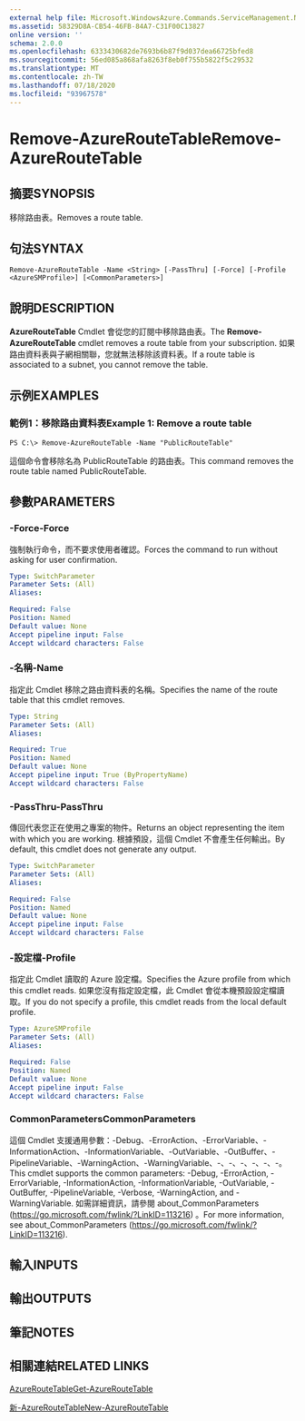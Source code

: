 ```yaml
---
external help file: Microsoft.WindowsAzure.Commands.ServiceManagement.Network.dll-Help.xml
ms.assetid: 58329D8A-CB54-46FB-84A7-C31F00C13827
online version: ''
schema: 2.0.0
ms.openlocfilehash: 6333430682de7693b6b87f9d037dea66725bfed8
ms.sourcegitcommit: 56ed085a868afa8263f8eb0f755b5822f5c29532
ms.translationtype: MT
ms.contentlocale: zh-TW
ms.lasthandoff: 07/18/2020
ms.locfileid: "93967578"
---
```

# <span data-ttu-id="7d0db-101">Remove-AzureRouteTable</span><span class="sxs-lookup"><span data-stu-id="7d0db-101">Remove-AzureRouteTable</span></span>

## <span data-ttu-id="7d0db-102">摘要</span><span class="sxs-lookup"><span data-stu-id="7d0db-102">SYNOPSIS</span></span>
<span data-ttu-id="7d0db-103">移除路由表。</span><span class="sxs-lookup"><span data-stu-id="7d0db-103">Removes a route table.</span></span>

## <span data-ttu-id="7d0db-104">句法</span><span class="sxs-lookup"><span data-stu-id="7d0db-104">SYNTAX</span></span>

```
Remove-AzureRouteTable -Name <String> [-PassThru] [-Force] [-Profile <AzureSMProfile>] [<CommonParameters>]
```

## <span data-ttu-id="7d0db-105">說明</span><span class="sxs-lookup"><span data-stu-id="7d0db-105">DESCRIPTION</span></span>
<span data-ttu-id="7d0db-106">**AzureRouteTable** Cmdlet 會從您的訂閱中移除路由表。</span><span class="sxs-lookup"><span data-stu-id="7d0db-106">The **Remove-AzureRouteTable** cmdlet removes a route table from your subscription.</span></span>
<span data-ttu-id="7d0db-107">如果路由資料表與子網相關聯，您就無法移除該資料表。</span><span class="sxs-lookup"><span data-stu-id="7d0db-107">If a route table is associated to a subnet, you cannot remove the table.</span></span>

## <span data-ttu-id="7d0db-108">示例</span><span class="sxs-lookup"><span data-stu-id="7d0db-108">EXAMPLES</span></span>

### <span data-ttu-id="7d0db-109">範例1：移除路由資料表</span><span class="sxs-lookup"><span data-stu-id="7d0db-109">Example 1: Remove a route table</span></span>
```
PS C:\> Remove-AzureRouteTable -Name "PublicRouteTable"
```

<span data-ttu-id="7d0db-110">這個命令會移除名為 PublicRouteTable 的路由表。</span><span class="sxs-lookup"><span data-stu-id="7d0db-110">This command removes the route table named PublicRouteTable.</span></span>

## <span data-ttu-id="7d0db-111">參數</span><span class="sxs-lookup"><span data-stu-id="7d0db-111">PARAMETERS</span></span>

### <span data-ttu-id="7d0db-112">-Force</span><span class="sxs-lookup"><span data-stu-id="7d0db-112">-Force</span></span>
<span data-ttu-id="7d0db-113">強制執行命令，而不要求使用者確認。</span><span class="sxs-lookup"><span data-stu-id="7d0db-113">Forces the command to run without asking for user confirmation.</span></span>

```yaml
Type: SwitchParameter
Parameter Sets: (All)
Aliases: 

Required: False
Position: Named
Default value: None
Accept pipeline input: False
Accept wildcard characters: False
```

### <span data-ttu-id="7d0db-114">-名稱</span><span class="sxs-lookup"><span data-stu-id="7d0db-114">-Name</span></span>
<span data-ttu-id="7d0db-115">指定此 Cmdlet 移除之路由資料表的名稱。</span><span class="sxs-lookup"><span data-stu-id="7d0db-115">Specifies the name of the route table that this cmdlet removes.</span></span>

```yaml
Type: String
Parameter Sets: (All)
Aliases: 

Required: True
Position: Named
Default value: None
Accept pipeline input: True (ByPropertyName)
Accept wildcard characters: False
```

### <span data-ttu-id="7d0db-116">-PassThru</span><span class="sxs-lookup"><span data-stu-id="7d0db-116">-PassThru</span></span>
<span data-ttu-id="7d0db-117">傳回代表您正在使用之專案的物件。</span><span class="sxs-lookup"><span data-stu-id="7d0db-117">Returns an object representing the item with which you are working.</span></span>
<span data-ttu-id="7d0db-118">根據預設，這個 Cmdlet 不會產生任何輸出。</span><span class="sxs-lookup"><span data-stu-id="7d0db-118">By default, this cmdlet does not generate any output.</span></span>

```yaml
Type: SwitchParameter
Parameter Sets: (All)
Aliases: 

Required: False
Position: Named
Default value: None
Accept pipeline input: False
Accept wildcard characters: False
```

### <span data-ttu-id="7d0db-119">-設定檔</span><span class="sxs-lookup"><span data-stu-id="7d0db-119">-Profile</span></span>
<span data-ttu-id="7d0db-120">指定此 Cmdlet 讀取的 Azure 設定檔。</span><span class="sxs-lookup"><span data-stu-id="7d0db-120">Specifies the Azure profile from which this cmdlet reads.</span></span>
<span data-ttu-id="7d0db-121">如果您沒有指定設定檔，此 Cmdlet 會從本機預設設定檔讀取。</span><span class="sxs-lookup"><span data-stu-id="7d0db-121">If you do not specify a profile, this cmdlet reads from the local default profile.</span></span>

```yaml
Type: AzureSMProfile
Parameter Sets: (All)
Aliases: 

Required: False
Position: Named
Default value: None
Accept pipeline input: False
Accept wildcard characters: False
```

### <span data-ttu-id="7d0db-122">CommonParameters</span><span class="sxs-lookup"><span data-stu-id="7d0db-122">CommonParameters</span></span>
<span data-ttu-id="7d0db-123">這個 Cmdlet 支援通用參數：-Debug、-ErrorAction、-ErrorVariable、-InformationAction、-InformationVariable、-OutVariable、-OutBuffer、-PipelineVariable、-WarningAction、-WarningVariable、-、-、-、-、-、-。</span><span class="sxs-lookup"><span data-stu-id="7d0db-123">This cmdlet supports the common parameters: -Debug, -ErrorAction, -ErrorVariable, -InformationAction, -InformationVariable, -OutVariable, -OutBuffer, -PipelineVariable, -Verbose, -WarningAction, and -WarningVariable.</span></span> <span data-ttu-id="7d0db-124">如需詳細資訊，請參閱 about_CommonParameters (https://go.microsoft.com/fwlink/?LinkID=113216) 。</span><span class="sxs-lookup"><span data-stu-id="7d0db-124">For more information, see about_CommonParameters (https://go.microsoft.com/fwlink/?LinkID=113216).</span></span>

## <span data-ttu-id="7d0db-125">輸入</span><span class="sxs-lookup"><span data-stu-id="7d0db-125">INPUTS</span></span>

## <span data-ttu-id="7d0db-126">輸出</span><span class="sxs-lookup"><span data-stu-id="7d0db-126">OUTPUTS</span></span>

## <span data-ttu-id="7d0db-127">筆記</span><span class="sxs-lookup"><span data-stu-id="7d0db-127">NOTES</span></span>

## <span data-ttu-id="7d0db-128">相關連結</span><span class="sxs-lookup"><span data-stu-id="7d0db-128">RELATED LINKS</span></span>

[<span data-ttu-id="7d0db-129">AzureRouteTable</span><span class="sxs-lookup"><span data-stu-id="7d0db-129">Get-AzureRouteTable</span></span>](./Get-AzureRouteTable.md)

[<span data-ttu-id="7d0db-130">新-AzureRouteTable</span><span class="sxs-lookup"><span data-stu-id="7d0db-130">New-AzureRouteTable</span></span>](./New-AzureRouteTable.md)
